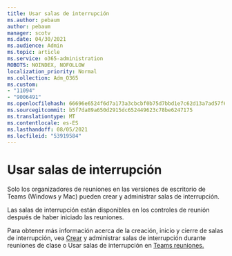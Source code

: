```yaml
---
title: Usar salas de interrupción
ms.author: pebaum
author: pebaum
manager: scotv
ms.date: 04/30/2021
ms.audience: Admin
ms.topic: article
ms.service: o365-administration
ROBOTS: NOINDEX, NOFOLLOW
localization_priority: Normal
ms.collection: Adm_O365
ms.custom:
- "11094"
- "9006491"
ms.openlocfilehash: 66696e6524f6d7a173a3cbcbf0b75d7bbd1e7c62d13a7ad57f6c142e81b81c47
ms.sourcegitcommit: b5f7da89a650d2915dc652449623c78be6247175
ms.translationtype: MT
ms.contentlocale: es-ES
ms.lasthandoff: 08/05/2021
ms.locfileid: "53919584"
---
```

# <a name="use-breakout-rooms"></a>Usar salas de interrupción

Solo los organizadores de reuniones en las versiones de escritorio de Teams (Windows y Mac) pueden crear y administrar salas de interrupción. 

Las salas de interrupción están disponibles en los controles de reunión después de haber iniciado las reuniones.

Para obtener más información acerca de la creación, inicio y cierre de salas de interrupción, vea [Crear]() y administrar salas de interrupción durante reuniones de clase o Usar salas de interrupción en [Teams reuniones.](https://support.microsoft.com/office/use-breakout-rooms-in-teams-meetings-7de1f48a-da07-466c-a5ab-4ebace28e461)